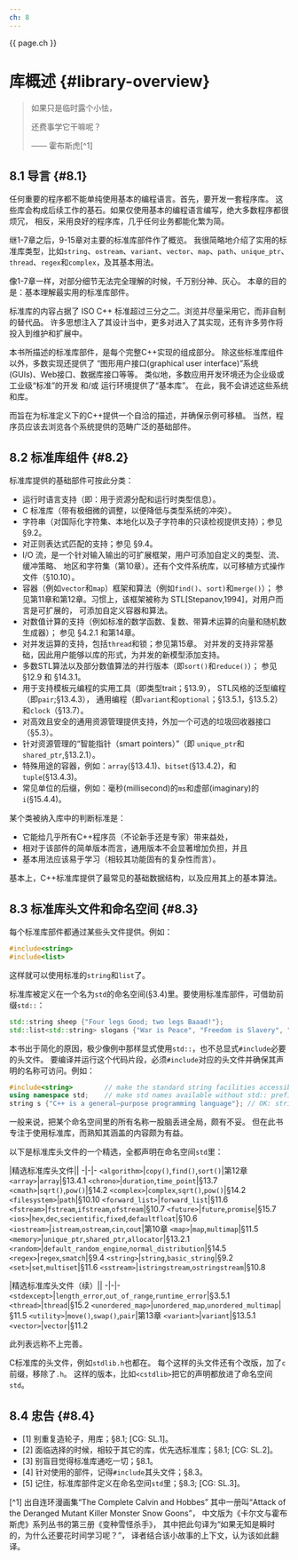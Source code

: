 ```yaml
---
ch: 8
---
```


<a class="en-page-number" id="107"></a>

<div class="chapter-number"><p class="chapter-number">{{ page.ch }}</p></div>

# 库概述 {#library-overview}

> 如果只是临时露个小怯，
>
> 还费事学它干嘛呢？
>
> —— <span title="出自连环漫画集“The Complete Calvin and Hobbes”其中一册叫“Attack of the Deranged Mutant Killer Monster Snow Goons”，中文版为《卡尔文与霍布斯虎》系列丛书的第三册《变种雪怪杀手》，其中把此句译为“如果无知是瞬时的，为什么还要花时间学习呢？”，译者结合该小故事的上下文，认为该如此翻译。">霍布斯虎</span>[^1]

## 8.1 导言 {#8.1}

任何重要的程序都不能单纯使用基本的编程语言。首先，要开发一套程序库。
这些库会构成后续工作的基石。如果仅使用基本的编程语言编写，绝大多数程序都很烦冗，
相反，采用良好的程序库，几乎任何业务都能化繁为简。

继1-7章之后，9-15章对主要的标准库部件作了概览。
我很简略地介绍了实用的标准库类型，比如`string`、`ostream`、`variant`、`vector`、`map`、`path`、`unique_ptr`、`thread`、`regex`和`complex`，及其基本用法。

像1-7章一样，对部分细节无法完全理解的时候，千万别分神、灰心。
本章的目的是：基本理解最实用的标准库部件。

标准库的内容占据了 ISO C++ 标准超过三分之二。浏览并尽量采用它，而非自制的替代品。
许多思想注入了其设计当中，更多对进入了其实现，还有许多劳作将投入到维护和扩展中。

本书所描述的标准库部件，是每个完整C++实现的组成部分。
除这些标准库组件以外，多数实现还提供了
“图形用户接口(graphical user interface)”系统(GUIs)、Web接口、数据库接口等等。
类似地，多数应用开发环境还为企业级或工业级“标准”的开发 和/或 运行环境提供了“基本库”。
在此，我不会讲述这些系统和库。

<a class="en-page-number" id="108"></a>

而旨在为标准定义下的C++提供一个自洽的描述，并确保示例可移植。
当然，程序员应该去浏览各个系统提供的范畴广泛的基础部件。

## 8.2 标准库组件 {#8.2}

标准库提供的基础部件可按此分类：

- 运行时语言支持（即：用于资源分配和运行时类型信息）。
- C 标准库（带有极细微的调整，以便降低与类型系统的冲突）。
- 字符串（对国际化字符集、本地化以及子字符串的只读检视提供支持）；参见 §9.2。
- 对正则表达式匹配的支持；参见 §9.4。
- I/O 流，是一个针对输入输出的可扩展框架，用户可添加自定义的类型、流、缓冲策略、
地区和字符集（第10章）。还有个文件系统库，以可移植方式操作文件（§10.10）。
- 容器（例如`vector`和`map`）框架和算法（例如`find()`、`sort)`和`merge()`）；
参见第11章和第12章。习惯上，该框架被称为 STL[Stepanov,1994]，对用户而言是可扩展的，
可添加自定义容器和算法。
- 对数值计算的支持（例如标准的数学函数、复数、带算术运算的向量和随机数生成器）；
参见 §4.2.1 和第14章。
- 对并发运算的支持，包括`thread`和锁；参见第15章。
对并发的支持非常基础，因此用户能够以库的形式，为并发的新模型添加支持。
- 多数STL算法以及部分数值算法的并行版本（即`sort()`和`reduce()`）；
参见 §12.9 和 §14.3.1。
- 用于支持模板元编程的实用工具（即类型trait；§13.9），
STL风格的泛型编程（即`pair`;§13.4.3），
通用编程（即`variant`和`optional`；§13.5.1，§13.5.2）和`clock`（§13.7）。
- 对高效且安全的通用资源管理提供支持，外加一个可选的垃圾回收器接口（§5.3）。
- 针对资源管理的“智能指针（smart pointers）”（即 `unique_ptr`和`shared_ptr`,§13.2.1）。
- 特殊用途的容器，例如：`array`(§13.4.1)、`bitset`(§13.4.2)，和`tuple`(§13.4.3)。
- 常见单位的后缀，例如：毫秒(millisecond)的`ms`和虚部(imaginary)的`i`(§15.4.4)。

某个类被纳入库中的判断标准是：

- 它能给几乎所有C++程序员（不论新手还是专家）带来益处，
- 相对于该部件的简单版本而言，通用版本不会显著增加负担，并且
- 基本用法应该易于学习（相较其功能固有的复杂性而言）。

基本上，C++标准库提供了最常见的基础数据结构，以及应用其上的基本算法。

<a class="en-page-number" id="109"></a>

## 8.3 标准库头文件和命名空间 {#8.3}

每个标准库部件都通过某些头文件提供。例如：

```cpp
#include<string>
#include<list>
```

这样就可以使用标准的`string`和`list`了。

标准库被定义在一个名为`std`的命名空间(§3.4)里。要使用标准库部件，可借助前缀`std::`：

```cpp
std::string sheep {"Four legs Good; two legs Baaad!"};
std::list<std::string> slogans {"War is Peace", "Freedom is Slavery", "Ignorance is Strength"};
```

本书出于简化的原因，极少像例中那样显式使用`std::`，也不总显式`#include`必要的头文件。
要编译并运行这个代码片段，必须`#include`对应的头文件并确保其声明的名称可访问。例如：

```cpp
#include<string>        // make the standard string facilities accessible
using namespace std;    // make std names available without std:: prefix
string s {"C++ is a general−purpose programming language"}; // OK: string is std::string
```

一般来说，把某个命名空间里的所有名称一股脑丢进全局，颇有不妥。
但在此书专注于使用标准库，而熟知其涵盖的内容颇为有益。

以下是标准库头文件的一个精选，全都声明在命名空间`std`里：

|精选标准库头文件||
-|-|-
`<algorithm>`|`copy()`,`find()`,`sort()`|第12章
`<array>`|`array`|§13.4.1
`<chrono>`|`duration`,`time_point`|§13.7
`<cmath>`|`sqrt()`,`pow()`|§14.2
`<complex>`|`complex`,`sqrt()`,`pow()`|§14.2
`<filesystem>`|`path`|§10.10
`<forward_list>`|`forward_list`|§11.6
`<fstream>`|`fstream`,`ifstream`,`ofstream`|§10.7
`<future>`|`future`,`promise`|§15.7
`<ios>`|`hex`,`dec`,`secientific`,`fixed`,`defaultfloat`|§10.6
`<iostream>`|`istream`,`ostream`,`cin`,`cout`|第10章
`<map>`|`map`,`multimap`|§11.5
`<memory>`|`unique_ptr`,`shared_ptr`,`allocator`|§13.2.1
`<random>`|`default_random_engine`,`normal_distribution`|§14.5
`<regex>`|`regex`,`smatch`|§9.4
`<string>`|`string`,`basic_string`|§9.2
`<set>`|`set`,`multiset`|§11.6
`<sstream>`|`istringstream`,`ostringstream`|§10.8

<a class="en-page-number" id="110"></a>

|精选标准库头文件（续）||
-|-|-
`<stdexcept>`|`length_error`,`out_of_range`,`runtime_error`|§3.5.1
`<thread>`|`thread`|§15.2
`<unordered_map>`|`unordered_map`,`unordered_multimap`|§11.5
`<utility>`|`move()`,`swap()`,`pair`|第13章
`<variant>`|`variant`|§13.5.1
`<vector>`|`vector`|§11.2

此列表远称不上完善。

C标准库的头文件，例如`stdlib.h`也都在。
每个这样的头文件还有个改版，加了`c`前缀，移除了`.h`。
这样的版本，比如`<cstdlib>`把它的声明都放进了命名空间`std`。

## 8.4 忠告 {#8.4}

- [1] 别重复造轮子，用库；§8.1; [CG: SL.1]。
- [2] 面临选择的时候，相较于其它的库，优先选标准库；§8.1; [CG: SL.2]。
- [3] 别盲目觉得标准库通吃一切；§8.1。
- [4] 针对使用的部件，记得`#include`其头文件；§8.3。
- [5] 记住，标准库部件定义在命名空间`std`里；§8.3; [CG: SL.3]。

[^1] 出自连环漫画集“The Complete Calvin and Hobbes”
其中一册叫“Attack of the Deranged Mutant Killer Monster Snow Goons”，
中文版为《卡尔文与霍布斯虎》系列丛书的第三册《变种雪怪杀手》，
其中把此句译为“如果无知是瞬时的，为什么还要花时间学习呢？”，
译者结合该小故事的上下文，认为该如此翻译。
